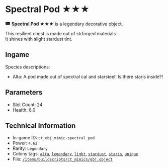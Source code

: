 # Spectral Pod ★★★

<img src="https://raw.githubusercontent.com/Ceterai/Enternia/main/objects/alta/eds/decorative/table/icon.png" alt="Spectral Pod ★★★ icon" loading="lazy" height=16px width="auto" /> **Spectral Pod ★★★** is a legendary decorative object.

This resilient chest is made out of strforged materials.  
It shines with slight stardust tint.

## Ingame

Species descriptions:

- Alta: A pod made out of spectral cal and starsteel! Is there staris inside?!

## Parameters

- Slot Count: 24  
- Health: 6.0

## Technical Information

- In-game ID: `ct_obj_mimic-spectral_pod`
- Power: `4.62`
- Rarity: `Legendary`
- Colony tags: [`alta`](https://ceterai.github.io/MyEnternia/Wiki/Tags/Alta), [`legendary`](https://ceterai.github.io/MyEnternia/Wiki/Tags/Legendary), [`light`](https://ceterai.github.io/MyEnternia/Wiki/Tags/Light), [`stardust`](https://ceterai.github.io/MyEnternia/Wiki/Tags/Stardust), [`staris`](https://ceterai.github.io/MyEnternia/Wiki/Tags/Staris), [`unique`](https://ceterai.github.io/MyEnternia/Wiki/Tags/Unique)
- File: [`/items/buildscripts/ct_mimics/obj.object`](https://github.com/Ceterai/Enternia/blob/main/items/buildscripts/ct_mimics/obj.object)
